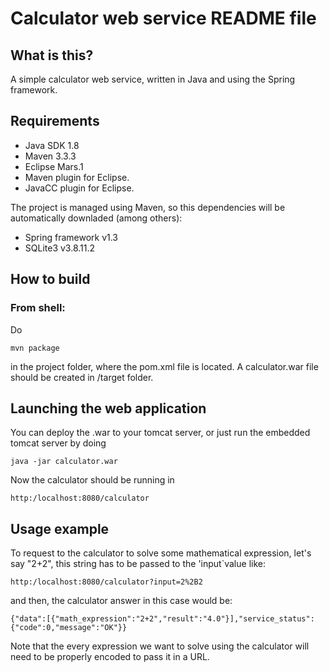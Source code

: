 # Calculator web service README file

## What is this?
A simple calculator web service, written in Java and using the Spring framework.

## Requirements
- Java SDK 1.8
- Maven 3.3.3
- Eclipse Mars.1 
- Maven plugin for Eclipse.
- JavaCC plugin for Eclipse.


The project is managed using Maven, so this dependencies will be automatically downladed (among others):

- Spring framework v1.3
- SQLite3 v3.8.11.2



## How to build
### From shell:
Do 

`mvn package`

in the project folder, where the pom.xml file is located. A calculator.war file should be created in /target folder.

## Launching the web application
You can deploy the .war to your tomcat server, or just run the embedded tomcat server by doing

`java -jar calculator.war`

Now the calculator should be running in 

`http:/localhost:8080/calculator`

## Usage example

To request to the calculator to solve some mathematical expression, let's say "2+2", this string has to be passed to the 'input`value like:

`http:/localhost:8080/calculator?input=2%2B2`

and then, the calculator answer in this case would be:

`{"data":[{"math_expression":"2+2","result":"4.0"}],"service_status":{"code":0,"message":"OK"}}`

Note that the every expression we want to solve using the calculator will need to be properly encoded to pass it in a URL.
